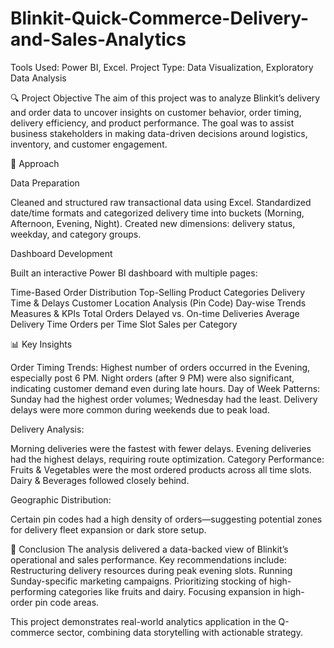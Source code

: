 # Blinkit-Quick-Commerce-Delivery-and-Sales-Analytics

Tools Used: Power BI, Excel.
Project Type: Data Visualization, Exploratory Data Analysis

🔍 Project Objective
The aim of this project was to analyze Blinkit’s delivery and order data to uncover insights on customer behavior, order timing, delivery efficiency, and product performance. The goal was to assist business stakeholders in making data-driven decisions around logistics, inventory, and customer engagement.

🧭 Approach

Data Preparation

Cleaned and structured raw transactional data using Excel.
Standardized date/time formats and categorized delivery time into buckets (Morning, Afternoon, Evening, Night).
Created new dimensions: delivery status, weekday, and category groups.

Dashboard Development

Built an interactive Power BI dashboard with multiple pages:

Time-Based Order Distribution
Top-Selling Product Categories
Delivery Time & Delays
Customer Location Analysis (Pin Code)
Day-wise Trends
Measures & KPIs
Total Orders
Delayed vs. On-time Deliveries
Average Delivery Time
Orders per Time Slot
Sales per Category

📊 Key Insights

Order Timing Trends:
Highest number of orders occurred in the Evening, especially post 6 PM.
Night orders (after 9 PM) were also significant, indicating customer demand even during late hours.
Day of Week Patterns:
Sunday had the highest order volumes; Wednesday had the least.
Delivery delays were more common during weekends due to peak load.

Delivery Analysis:

Morning deliveries were the fastest with fewer delays.
Evening deliveries had the highest delays, requiring route optimization.
Category Performance:
Fruits & Vegetables were the most ordered products across all time slots.
Dairy & Beverages followed closely behind.

Geographic Distribution:

Certain pin codes had a high density of orders—suggesting potential zones for delivery fleet expansion or dark store setup.

🧠 Conclusion
The analysis delivered a data-backed view of Blinkit’s operational and sales performance. Key recommendations include:
Restructuring delivery resources during peak evening slots.
Running Sunday-specific marketing campaigns.
Prioritizing stocking of high-performing categories like fruits and dairy.
Focusing expansion in high-order pin code areas.

This project demonstrates real-world analytics application in the Q-commerce sector, combining data storytelling with actionable strategy.



